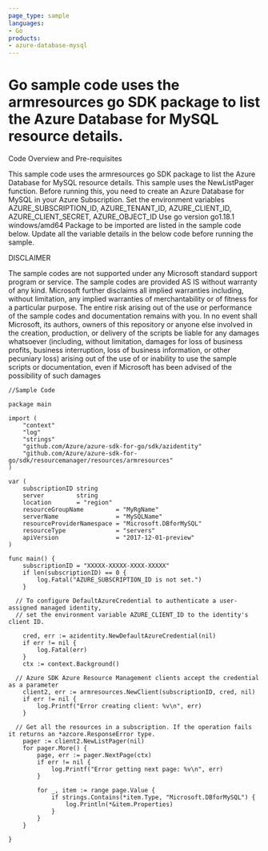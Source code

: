 ```yaml
---
page_type: sample
languages:
- Go
products:
- azure-database-mysql
---
```



# Go sample code uses the armresources go SDK package to list the Azure Database for MySQL resource details.



Code Overview and Pre-requisites

 This sample code uses the armresources go SDK package to list the Azure Database for MySQL resource details.
 This sample uses the NewListPager function.
 Before running this, you need to create an Azure Database for MySQL in your Azure Subscription.
 Set the environment variables AZURE_SUBSCRIPTION_ID, AZURE_TENANT_ID, AZURE_CLIENT_ID, AZURE_CLIENT_SECRET, AZURE_OBJECT_ID
 Use go version go1.18.1 windows/amd64
 Package to be imported are listed in the sample code below.
 Update all the variable details in the below code before running the sample.


DISCLAIMER

The sample codes are not supported under any Microsoft standard support program or service. The sample codes are provided AS IS without warranty of any kind. Microsoft further disclaims all implied warranties including, without limitation, any implied warranties of merchantability or of fitness for a particular purpose. The entire risk arising out of the use or performance of the sample codes and documentation remains with you. In no event shall Microsoft, its authors, owners of this repository or anyone else involved in the creation, production, or delivery of the scripts be liable for any damages whatsoever (including, without limitation, damages for loss of business profits, business interruption, loss of business information, or other pecuniary loss) arising out of the use of or inability to use the sample scripts or documentation, even if Microsoft has been advised of the possibility of such damages 

```
//Sample Code

package main

import (
	"context"
	"log"
	"strings"
	"github.com/Azure/azure-sdk-for-go/sdk/azidentity"
	"github.com/Azure/azure-sdk-for-go/sdk/resourcemanager/resources/armresources"
)

var (
	subscriptionID string
	server         string
	location       = "region"
	resourceGroupName         = "MyRgName"
	serverName                = "MySQLName"
	resourceProviderNamespace = "Microsoft.DBforMySQL"
	resourceType              = "servers"
	apiVersion                = "2017-12-01-preview"
)

func main() {
	subscriptionID = "XXXXX-XXXXX-XXXX-XXXXX"
	if len(subscriptionID) == 0 {
		log.Fatal("AZURE_SUBSCRIPTION_ID is not set.")
	}
  
  // To configure DefaultAzureCredential to authenticate a user-assigned managed identity, 
  // set the environment variable AZURE_CLIENT_ID to the identity's client ID.

	cred, err := azidentity.NewDefaultAzureCredential(nil)
	if err != nil {
		log.Fatal(err)
	}
	ctx := context.Background()

  // Azure SDK Azure Resource Management clients accept the credential as a parameter
	client2, err := armresources.NewClient(subscriptionID, cred, nil)
	if err != nil {
		log.Printf("Error creating client: %v\n", err)
	}

  // Get all the resources in a subscription. If the operation fails it returns an *azcore.ResponseError type.
	pager := client2.NewListPager(nil)
	for pager.More() {
		page, err := pager.NextPage(ctx)
		if err != nil {
			log.Printf("Error getting next page: %v\n", err)
		}

		for _, item := range page.Value {
			if strings.Contains(*item.Type, "Microsoft.DBforMySQL") {
				log.Println(*&item.Properties)
			}
		}
	}

}
```
